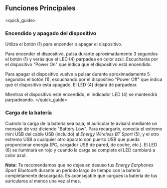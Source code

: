## Funciones Principales
<quick_guide>
### Encendido y apagado del dispositivo

Utiliza el botón (1) para encender o apagar el dispositivo.

Para encender el dispositivo, pulsa durante aproximadamente 3 segundos el botón (1) y verás que el LED (4) parpadea en color azul. Escucharás por el dispositivo "Power On" que indica que el dispositivo está encendido.

Para apagar el dispositivo vuelve a pulsar durante aproximadamente 5 segundos el botón (1), escuchando por el dispositivo "Power Off" que indica que el dispositivo está apagado. El LED (4) dejará de parpadear.

Mientras el dispositivo esté encendido, el indicador LED (4) se mantendrá parpadeando.
</quick_guide>

### Carga de la batería

Cuando la carga de la batería sea baja, el auricular te avisará mediante un mensaje de voz diciendo "Battery Low". Para recargarlo, conecta el extremo mini USB del cable USB (incluido) al *Energy Wireless BT Sport* (5), y el otro extremo USB a cualquier otro aparato con puerto USB que pueda proporcionar energía (PC, cargador USB de pared, de coche, etc.). El LED (6) se iluminará en rojo y cuando la carga se complete el LED cambiará a color azul.


**Nota:** Te recomendamos que no dejes en desuso tus *Energy Earphones Sport Bluetooth* durante un periodo largo de tiempo con la batería completamente descargada. Es aconsejable que cargues la batería de tus auriculares al menos una vez al mes.
